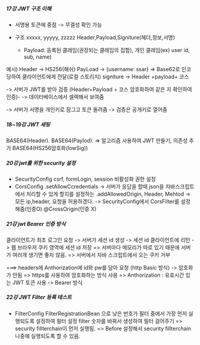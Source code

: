 ##### 17강 JWT 구조 이해
- 서명용 토큰에 중점 -> 무결성 확인 가능
  
- 구조
  xxxxx, yyyyy, zzzzz
  Header,Payload,Signiture(헤더,정보,서명)
  * Payload: 등록된 클레임(권장되는 클레임의 집합), 개인 클레임(ex) user id, sub, name)

예시)
Header -> HS256(해쉬)
PayLoad -> {username: ssar}        => Base62로 인코딩하여 클라이언트에게 전달(로컬 스토리지)
signiture -> Header +payload+ 코스

-> 서버가 JWT를 받아 검증 (Header+Payload + 코스 암호화하여 같은 지 확인하여 인증)-
-> 데이터베이스에서 셀렉해서 보여줌

-> 서버가 서명을 개인키로 잠그고 토큰 돌려줌 -> 검증은 공개키로 열어줌

##### 18~19강 JWT 세팅
BASE64(Header). 
BASE64(Paylod).                => 알고리즘 사용하여 JWT 만들기, 의존성 추가
BASE64(HS256암호화(lowSig))

##### 20강 jwt를 위한 security 설정
- SecurityConfig
  csrf, formLogin, session 비활성화
  권한 설정
- CorsConfig
  .setAllowCcredentials -> 서버가 응답을 할때 json을 자바스크립트에서 처리할 수 있게 할지를 설정하는 
  .addAllowedOrigin, Header, Mehtod -> 모든 ip,header, 요청을 허용하겠다.
  -> SecurityConfig에서 CorsFilter를 설정해줌(인증O)
    @CrossOrigin(인증 X)

##### 21강 jwt Bearer 인증 방식
클라이언트가 최초 로그인 요청 -> 서버가 세션 id 생성 -> 세션 id 클라이언트에 리턴 
-> 웹 브라우저 쿠키 영역에 세션 id 저장 
  => 서버마다 메모리가 따로 있기 때문에 서버가 여러개 생기면 좋지 않음.
  => 서버에서 자바 스크립트에서 오는 쿠키 거부

  ===> headers에 Anthorization에 id와 pw를 담아 요청 (http Basic 방식) 
       -> 암호화가 안됨
       => https를 사용하여 암호화하는 방식 사용
       => Anthorization : 유효시간 있는 JWT 토큰 사용 -> Bearer 방식


##### 22강 JWT  Filter 등록 테스트
- FilterConfig
  FilterRegistrationBean 으로 낮은 번호가 필터 중에서 가장 먼저 실행되도록 설정하여 필터 설정
  filter 숫자를 바꿔서 생성하여 필터 걸어주기
  => security fillterchain이 먼저 실행됨. => Before 설정해서 security fillterchain 나중에 실행되도록 할 수 있음.

    
